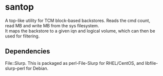santop
======

A top-like utility for TCM block-based backstores.  Reads the cmd count, read MB and write MB from the sys filesystem.  
It maps the backstore to a given iqn and logical volume, which can then be used for filtering.

Dependencies
------------

File::Slurp. This is packaged as perl-File-Slurp for RHEL/CentOS, and libfile-slurp-perl for
Debian.
